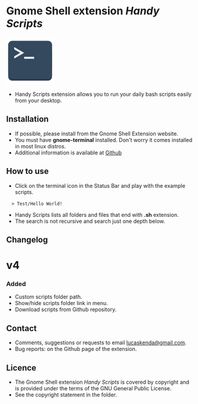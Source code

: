 # Gnome Shell extension *Handy Scripts*

![preview image](terminal.png)

*   Handy Scripts extension allows you to run your daily bash scripts easily from your desktop.


## Installation

*   If possible, please install from the Gnome Shell Extension website.
*   You must have **gnome-terminal** installed. Don't worry it comes installed in most linux distros.
*   Additional information is available at
[Github](https://github.com/lucaskenda/handyscripts)


## How to use

*   Click on the terminal icon in the Status Bar and play with the example scripts.
```
  > Test/Hello World!
```
*   Handy Scripts lists all folders and files that end with **.sh** extension.
*   The search is not recursive and search just one depth below.

## Changelog
# v4
### Added
- Custom scripts folder path.
- Show/hide scripts folder link in menu.
- Download scripts from Github repository.

## Contact

*   Comments, suggestions or requests to email lucaskenda@gmail.com.
*   Bug reports: on the Github page of the extension.


## Licence

*   The Gnome Shell extension *Handy Scripts* is covered by copyright and is provided under the terms of the GNU General Public License.
*   See the copyright statement in the folder.
